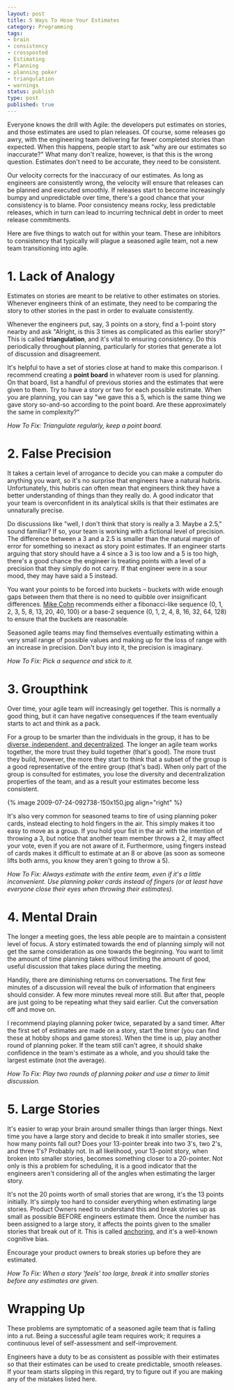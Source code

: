 ```yaml
---
layout: post
title: 5 Ways To Hose Your Estimates
category: Programming
tags:
- brain
- consistency
- crossposted
- Estimating
- Planning
- planning poker
- triangulation
- warnings
status: publish
type: post
published: true
---
```


Everyone knows the drill with Agile: the developers put estimates on stories, and those estimates are used to plan releases.  Of course, some releases go awry, with the engineering team delivering far fewer completed stories than expected.  When this happens, people start to ask "why are our estimates so inaccurate?"  What many don't realize, however, is that this is the wrong question.  Estimates don't need to be accurate, they need to be consistent.

Our velocity corrects for the inaccuracy of our estimates.  As long as engineers are consistently wrong, the velocity will ensure that releases can be planned and executed smoothly.  If releases start to become increasingly bumpy and unpredictable over time, there's a good chance that your consistency is to blame.  Poor consistency means rocky, less predictable releases, which in turn can lead to incurring technical debt in order to meet release commitments.

Here are five things to watch out for within your team.  These are inhibitors to consistency that typically will plague a seasoned agile team, not a new team transitioning into agile.

# 1. Lack of Analogy

Estimates on stories are meant to be relative to other estimates on stories.  Whenever engineers think of an estimate, they need to be comparing the story to other stories in the past in order to evaluate consistently.

Whenever the engineers put, say, 3 points on a story, find a 1-point story nearby and ask "Alright, is this 3 times as complicated as this earlier story?"  This is called **triangulation**, and it's vital to ensuring consistency.  Do this periodically throughout planning, particularly for stories that generate a lot of discussion and disagreement.

It's helpful to have a set of stories close at hand to make this comparison.  I recommend creating a **point board** in whatever room is used for planning.  On that board, list a handful of previous stories and the estimates that were given to them.  Try to have a story or two for each possible estimate.  When you are planning, you can say "we gave this a 5, which is the same thing we gave story so-and-so according to the point board.  Are these approximately the same in complexity?"

_How To Fix: Triangulate regularly, keep a point board._ 

# 2. False Precision

It takes a certain level of arrogance to decide you can make a computer do anything you want, so it's no surprise that engineers have a natural hubris.  Unfortunately, this hubris can often mean that engineers think they have a better understanding of things than they really do.  A good indicator that your team is overconfident in its analytical skills is that their estimates are unnaturally precise.

Do discussions like "well, I don't think that story is really a 3.  Maybe a 2.5," sound familiar?  If so, your team is working with a fictional level of precision.  The difference between a 3 and a 2.5 is smaller than the natural margin of error for something so inexact as story point estimates.  If an engineer starts arguing that story should have a 4 since a 3 is too low and a 5 is too high, there's a good chance the engineer is treating points with a level of a precision that they simply do not carry.  If that engineer were in a sour mood, they may have said a 5 instead.

You want your points to be forced into buckets &#8211; buckets with wide enough gaps between them that there is no need to quibble over insignificant differences.  [Mike Cohn](http://www.amazon.com/Agile-Estimating-Planning-Robert-Martin/dp/0131479415") recommends either a fibonacci-like sequence (0, 1, 2, 3, 5, 8, 13, 20, 40, 100) or a base-2 sequence (0, 1, 2, 4, 8, 16, 32, 64, 128) to ensure that the buckets are reasonable.

Seasoned agile teams may find themselves eventually estimating within a very small range of possible values and making up for the loss of range with an increase in precision.  Don't buy into it, the precision is imaginary.

_How To Fix: Pick a sequence and stick to it._

# 3. Groupthink

Over time, your agile team will increasingly gel together.  This is normally a good thing, but it can have negative consequences if the team eventually starts to act and think as a pack.

For a group to be smarter than the individuals in the group, it has to be [diverse, independent, and decentralized](http://en.wikipedia.org/wiki/Wisdom_of_crowds#Four_elements_required_to_form_a_wise_crowd").  The longer an agile team works together, the more trust they build together (that's good).  The more trust they build, however, the more they start to think that a subset of the group is a good representative of the entire group (that's bad).  When only part of the group is consulted for estimates, you lose the diversity and decentralization properties of the team, and as a result your estimates become less consistent.

{% image 2009-07-24-092738-150x150.jpg align="right" %}

It's also very common for seasoned teams to tire of using planning poker cards, instead electing to hold fingers in the air.  This simply makes it too easy to move as a group.  If you hold your fist in the air with the intention of throwing a 3, but notice that another team member throws a 2, it may affect your vote, even if you are not aware of it.  Furthermore, using fingers instead of cards makes it difficult to estimate at an 8 or above (as soon as someone lifts both arms, you know they aren't going to throw a 5).

_How To Fix: Always estimate with the entire team, even if it's a little inconvenient.  Use planning poker cards instead of fingers (or at least have everyone close their eyes when throwing their estimates)._

# 4. Mental Drain

The longer a meeting goes, the less able people are to maintain a consistent level of focus.  A story estimated towards the end of planning simply will not get the same consideration as one towards the beginning.  You want to limit the amount of time planning takes without limiting the amount of good, useful discussion that takes place during the meeting.

Handily, there are diminishing returns on conversations.  The first few minutes of a discussion will reveal the bulk of information that engineers should consider.  A few more minutes reveal more still.  But after that, people are just going to be repeating what they said earlier.  Cut the conversation off and move on.

I recommend playing planning poker twice, separated by a sand timer.  After the first set of estimates are made on a story, start the timer (you can find these at hobby shops and game stores).  When the time is up, play another round of planning poker.  If the team still can't agree, it should shake confidence in the team's estimate as a whole, and you should take the largest estimate (not the average).

_How To Fix: Play two rounds of planning poker and use a timer to limit discussion._

# 5. Large Stories

It's easier to wrap your brain around smaller things than larger things.  Next time you have a large story and decide to break it into smaller stories, see how many points fall out?  Does your 13-pointer break into two 3's, two 2's, and three 1's?  Probably not.  In all likelihood, your 13-point story, when broken into smaller stories, becomes something closer to a 20-pointer.  Not only is this a problem for scheduling, it is a good indicator that the engineers aren't considering all of the angles when estimating the larger story.

It's not the 20 points worth of small stories that are wrong, it's the 13 points initially.  It's simply too hard to consider everything when estimating large stories.  Product Owners need to understand this and break stories up as small as possible BEFORE engineers estimate them.  Once the number has been assigned to a large story, it affects the points given to the smaller stories that break out of it.  This is called [anchoring](http://en.wikipedia.org/wiki/Anchoring"), and it's a well-known cognitive bias.

Encourage your product owners to break stories up before they are estimated.

_How To Fix: When a story 'feels' too large, break it into smaller stories before any estimates are given._

# Wrapping Up

These problems are symptomatic of a seasoned agile team that is falling into a rut.  Being a successful agile team requires work; it requires a continuous level of self-assessment and self-improvement.

Engineers have a duty to be as consistent as possible with their estimates so that their estimates can be used to create predictable, smooth releases.  If your team starts slipping in this regard, try to figure out if you are making any of the mistakes listed here.